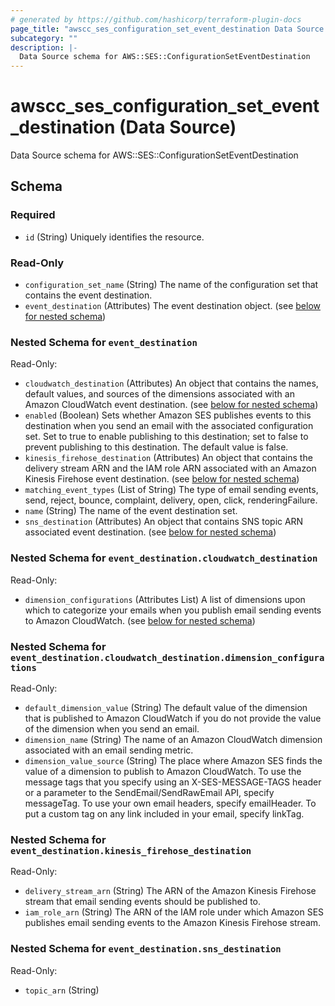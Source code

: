 ```yaml
---
# generated by https://github.com/hashicorp/terraform-plugin-docs
page_title: "awscc_ses_configuration_set_event_destination Data Source - terraform-provider-awscc"
subcategory: ""
description: |-
  Data Source schema for AWS::SES::ConfigurationSetEventDestination
---
```


# awscc_ses_configuration_set_event_destination (Data Source)

Data Source schema for AWS::SES::ConfigurationSetEventDestination



<!-- schema generated by tfplugindocs -->
## Schema

### Required

- `id` (String) Uniquely identifies the resource.

### Read-Only

- `configuration_set_name` (String) The name of the configuration set that contains the event destination.
- `event_destination` (Attributes) The event destination object. (see [below for nested schema](#nestedatt--event_destination))

<a id="nestedatt--event_destination"></a>
### Nested Schema for `event_destination`

Read-Only:

- `cloudwatch_destination` (Attributes) An object that contains the names, default values, and sources of the dimensions associated with an Amazon CloudWatch event destination. (see [below for nested schema](#nestedatt--event_destination--cloudwatch_destination))
- `enabled` (Boolean) Sets whether Amazon SES publishes events to this destination when you send an email with the associated configuration set. Set to true to enable publishing to this destination; set to false to prevent publishing to this destination. The default value is false.
- `kinesis_firehose_destination` (Attributes) An object that contains the delivery stream ARN and the IAM role ARN associated with an Amazon Kinesis Firehose event destination. (see [below for nested schema](#nestedatt--event_destination--kinesis_firehose_destination))
- `matching_event_types` (List of String) The type of email sending events, send, reject, bounce, complaint, delivery, open, click, renderingFailure.
- `name` (String) The name of the event destination set.
- `sns_destination` (Attributes) An object that contains SNS topic ARN associated event destination. (see [below for nested schema](#nestedatt--event_destination--sns_destination))

<a id="nestedatt--event_destination--cloudwatch_destination"></a>
### Nested Schema for `event_destination.cloudwatch_destination`

Read-Only:

- `dimension_configurations` (Attributes List) A list of dimensions upon which to categorize your emails when you publish email sending events to Amazon CloudWatch. (see [below for nested schema](#nestedatt--event_destination--cloudwatch_destination--dimension_configurations))

<a id="nestedatt--event_destination--cloudwatch_destination--dimension_configurations"></a>
### Nested Schema for `event_destination.cloudwatch_destination.dimension_configurations`

Read-Only:

- `default_dimension_value` (String) The default value of the dimension that is published to Amazon CloudWatch if you do not provide the value of the dimension when you send an email.
- `dimension_name` (String) The name of an Amazon CloudWatch dimension associated with an email sending metric.
- `dimension_value_source` (String) The place where Amazon SES finds the value of a dimension to publish to Amazon CloudWatch. To use the message tags that you specify using an X-SES-MESSAGE-TAGS header or a parameter to the SendEmail/SendRawEmail API, specify messageTag. To use your own email headers, specify emailHeader. To put a custom tag on any link included in your email, specify linkTag.



<a id="nestedatt--event_destination--kinesis_firehose_destination"></a>
### Nested Schema for `event_destination.kinesis_firehose_destination`

Read-Only:

- `delivery_stream_arn` (String) The ARN of the Amazon Kinesis Firehose stream that email sending events should be published to.
- `iam_role_arn` (String) The ARN of the IAM role under which Amazon SES publishes email sending events to the Amazon Kinesis Firehose stream.


<a id="nestedatt--event_destination--sns_destination"></a>
### Nested Schema for `event_destination.sns_destination`

Read-Only:

- `topic_arn` (String)


